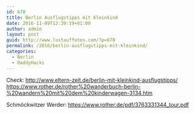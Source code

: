 ```yaml
---
id: 678
title: Berlin Ausflugstipps mit Kleinkind
date: 2016-11-09T12:39:19+01:00
author: admin
layout: post
guid: http://www.lustauffotos.com/?p=678
permalink: /2016/berlin-ausflugstipps-mit-kleinkind/
categories:
  - Berlin
  - DaddyHacks
---
```

Check: <http://www.eltern-zeit.de/berlin-mit-kleinkind-ausflugstipps/>  
<https://www.rother.de/rother%20wanderbuch-berlin-%20wandern%20mit%20dem%20kinderwagen-3134.htm>

Schmöckwitzer Werder: <https://www.rother.de/pdf/3763331344_tour.pdf>